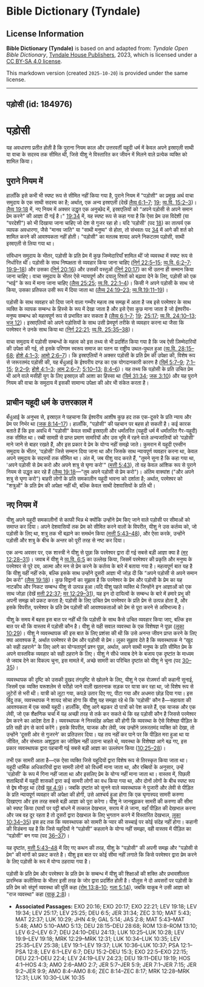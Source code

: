 # Bible Dictionary (Tyndale)

## License Information

**Bible Dictionary (Tyndale)** is based on and adapted from: _Tyndale Open Bible Dictionary_, [Tyndale House Publishers](https://tyndaleopenresources.com/), 2023, which is licensed under a [CC BY-SA 4.0 license](https://creativecommons.org/licenses/by-sa/4.0/legalcode.en).

This markdown version (created `2025-10-20`) is provided under the same license.



--------------------------------

## पड़ोसी (id: 184976)

पड़ोसी
======

यह अवधारणा प्रतीत होती है कि पुराना नियम काल और उत्तरवर्ती यहूदी धर्म में केवल अपने इस्राएली साथी या वाचा के सदस्य तक सीमित थी, जिसे यीशु ने विस्तारित कर जीवन में मिलने वाले प्रत्येक व्यक्ति को शामिल किया।

पुराने नियम में
---------------

हालाँकि इसे कभी भी स्पष्ट रूप से सीमित नहीं किया गया है, पुराने नियम में "पड़ोसी" का प्रमुख अर्थ वाचा समुदाय के एक साथी सदस्य का है; अर्थात्, एक अन्य इस्राएली (देखें [लैव्य 6:1–7](https://ref.ly/Lev6:1-Lev6:7); [19](https://ref.ly/Lev19:1-Lev19:37); [व्य.वि. 15:2–3](https://ref.ly/Deut15:2-Deut15:3))। [लैव्य 19:18](https://ref.ly/Lev19:18) में, नए नियम में अक्सर उद्धृत एक अनुच्छेद में, इस्राएलियों को “अपने पड़ोसी से अपने समान प्रेम करने” की आज्ञा दी गई है।" [19:34](https://ref.ly/Lev19:34) में, यह स्पष्ट रूप से कहा गया है कि ऐसा प्रेम उस विदेशी (या "परदेशी") को भी दिखाया जाना चाहिए जो देश से गुजर रहा हो। यदि 'पड़ोसी' (पद [18](https://ref.ly/Lev19:18)) का तात्पर्य एक व्यापक अवधारणा, जैसे "मानव जाति" या "साथी मनुष्य" से होता, तो संभवतः पद [34](https://ref.ly/Lev19:34) में आगे की शर्त को शामिल करने की आवश्यकता नहीं होती। "पड़ोसी" का मतलब शायद अपने निकटतम पड़ोसी, साथी इस्राएली से लिया गया था।

संविधान समुदाय के भीतर, पड़ोसी के प्रति प्रेम में कुछ जिम्मेदारियाँ शामिल थीं जो व्यवस्था में स्पष्ट रूप से निर्धारित थीं। पड़ोसी के साथ निष्पक्षता से व्यवहार किया जाना चाहिए ([निर्ग 22:5–15](https://ref.ly/Exod22:5-Exod22:15); [व्य.वि. 6:2–7](https://ref.ly/Lev6:2-Lev6:7); [19:9–18](https://ref.ly/Lev19:9-Lev19:18)) और उसका ([निर्ग 20:16](https://ref.ly/Exod20:16)) और उसकी वस्तुओं ([निर्ग 20:17](https://ref.ly/Exod20:17)) का भी उतना ही सम्मान किया जाना चाहिए। वाचा समुदाय के भीतर ऐसे न्यायपूर्ण और दयालु रिश्तों को बढ़ावा देने के लिए, पड़ोसी को एक “भाई” के रूप में माना जाना चाहिए ([लैव्य 25:25](https://ref.ly/Lev25:25); [व्य.वि. 22:1–4](https://ref.ly/Deut22:1-Deut22:4))। किसी ने अपने पड़ोसी के साथ जो किया, उसका प्रतिफल उसी रूप में दिया जाता था ([लैव्य 24:19–23](https://ref.ly/Lev24:19-Lev24:23); [व्य.वि.19:11–19](https://ref.ly/Deut19:11-Deut19:19))।

पड़ोसी के साथ व्यवहार को दिया जाने वाला गम्भीर महत्व तब समझ में आता है जब इसे परमेश्वर के साथ व्यक्ति के व्यापक सम्बन्ध के हिस्से के रूप में देखा जाता है और इसे ऐसा कुछ माना जाता है जो ईश्वरीय\-मनुष्य सम्बन्ध को महत्वपूर्ण रूप से प्रभावित कर सकता है ([लैव्य 6:1–7](https://ref.ly/Lev6:1-Lev6:7); [19](https://ref.ly/Lev19:1-Lev19:37); [25:17](https://ref.ly/Lev25:17); [व्य.वि. 24:10–13](https://ref.ly/Deut24:10-Deut24:13); [भज 12](https://ref.ly/Ps12:1-Ps12:8))। इस्राएलियों को अपने पड़ोसियों के साथ उसी प्रेमपूर्ण तरीके से व्यवहार करना था जैसा कि परमेश्वर ने उनके साथ किया था ([निर्ग 22:21](https://ref.ly/Exod22:21); [व्य.वि. 25:35–38](https://ref.ly/Lev25:35-Lev25:38))।

वाचा समुदाय में पड़ोसी सम्बन्धों के महत्व को इस तथ्य से भी प्रदर्शित किया गया है कि जब ऐसी ज़िम्मेदारियों की उपेक्षा की गई, तो इसके परिणाम स्वरूप समाज का पतन या राष्ट्रीय उथल\-पुथल हुआ ([व्य.वि. 28:15–68](https://ref.ly/Deut28:15-Deut28:68); [होशे 4:1–3](https://ref.ly/Hos4:1-Hos4:3); [आमो 2:6–7](https://ref.ly/Amos2:6-Amos2:7))। कि इस्राएलियों ने अक्सर पड़ोसी के प्रति प्रेम की उपेक्षा की, विशेष रूप से जरूरतमंद पड़ोसी की, यह बँधुआई के ईश्वरीय दण्ड का एक योगदानकारी कारण है ([यिर्म 5:7–9](https://ref.ly/Jer5:7-Jer5:9); [7:1–15](https://ref.ly/Jer7:1-Jer7:15); [9:2–9](https://ref.ly/Jer9:2-Jer9:9); [होशे 4:1–3](https://ref.ly/Hos4:1-Hos4:3); [आम 2:6–7](https://ref.ly/Amos2:6-Amos2:7); [5:10–13](https://ref.ly/Amos5:10-Amos5:13); [8:4–6](https://ref.ly/Amos8:4-Amos8:6))। यह तथ्य कि पड़ोसी के प्रति उचित प्रेम भी आने वाले मसीही युग के लिए इस्राएल की आशा का हिस्सा था ([यिर्म 31:34](https://ref.ly/Jer31:34); [जक 3:10](https://ref.ly/Zech3:10)) और यह पुराने नियम की वाचा के समुदाय में इसकी सामान्य उपेक्षा की ओर भी संकेत करता है।

प्राचीन यहूदी धर्म के उत्तरकाल में
----------------------------------

बँधुआई के अनुभव से, इस्राएल ने पहचाना कि ईश्वरीय आशीष कुछ हद तक एक\-दूसरे के प्रति न्याय और प्रेम पर निर्भर था ([जक 8:14–17](https://ref.ly/Zech8:14-Zech8:17))। हालाँकि, "पड़ोसी" की पहचान पर बहस हो सकती है। कई कारक बताते हैं कि इस अवधि में "पड़ोसी" केवल साथी इस्राएली और धर्मांतरित (यहूदी धर्म में धर्मांतरित गैर\-यहूदी) तक सीमित था। रब्बी सामग्री से प्राप्त प्रमाण सामरियों और उस भूमि में रहने वाले अन्यजातियों को 'पड़ोसी' माने जाने से बाहर रखते हैं, और इस प्रकार वे प्रेम के योग्य नहीं समझे जाते। कुमरान में यहूदी एस्सीन समुदाय के भीतर, 'पड़ोसी' जिसे सम्मान दिया जाना था और जिसके साथ न्यायपूर्ण व्यवहार करना था, केवल अपने समुदाय के सदस्यों तक सीमित था। अंत में, जब यीशु याद करते हैं, "तुमने सुना है कि कहा गया था, 'अपने पड़ोसी से प्रेम करो और अपने शत्रु से घृणा करो'" ([मत्ती 5:43](https://ref.ly/Matt5:43)), तो वह केवल आंशिक रूप से पुराने नियम से उद्धृत कर रहे हैं ([लैव्य 19:18](https://ref.ly/Lev19:18)—"तुम अपने पड़ोसी से प्रेम करो")। अंतिम वाक्यांश ("और अपने शत्रु से घृणा करो") बाहरी लोगों के प्रति समकालीन यहूदी भावना को दर्शाता है; अर्थात, परमेश्वर को "शत्रुओं" के प्रति प्रेम की अपेक्षा नहीं थी, बल्कि केवल साथी देशवासियों के प्रति थी।

नए नियम में
-----------

यीशु अपने यहूदी समकालीनों से काफी भिन्न थे क्योंकि उन्होंने प्रेम किए जाने वाले पड़ोसी पर सीमाओं को समाप्त कर दिया। अपने देशवासियों तक प्रेम को सीमित करने वालों के विपरीत, यीशु ने उस कर्तव्य को, जो पड़ोसी के लिए था, शत्रु तक भी बढ़ाने का समर्थन किया ([मत्ती 5:43–48](https://ref.ly/Matt5:43-Matt5:48)), और ऐसा करके, उन्होंने पड़ोसी और शत्रु के बीच के अन्तर को पूरी तरह से नष्ट कर दिया।

एक अन्य अवसर पर, एक शास्त्री ने यीशु से पूछा कि परमेश्वर द्वारा दी गई सबसे बड़ी आज्ञा क्या है ([मर 12:28–31](https://ref.ly/Mark12:28-Mark12:31))। जवाब में यीशु ने [व्य.वि. 6:5](https://ref.ly/Deut6:5) का उल्लेख किया, जिसमें परमेश्वर की प्रकृति और मनुष्य के परमेश्वर से पूरे दय, आत्मा और मन से प्रेम करने के कर्तव्य के बारे में बताया गया है। महत्वपूर्ण बात यह है कि यीशु यहीं नहीं रुके, बल्कि इसके साथ उन्होंने दूसरी आज्ञा भी जोड़ दी कि “अपने पड़ोसी से अपने समान प्रेम करो” ([लैव्य 19:18](https://ref.ly/Lev19:18))। कुछ विद्वानों का सुझाव है कि परमेश्वर के प्रेम और पड़ोसी के प्रेम का यह नाटकीय और निकट सम्बन्ध यीशु से उत्पन्न हुआ।यदि यीशु पहले व्यक्ति थे जिन्होंने इन आज्ञाओं को एक साथ जोड़ा (देखें [मत्ती 22:37](https://ref.ly/Matt22:37); [मर 12:29–31](https://ref.ly/Mark12:29-Mark12:31)), यह इन दो दायित्वों के सम्बन्ध के बारे में हमारे प्रभु की अपनी समझ को प्रकट करता है; पड़ोसी के लिए उचित प्रेम परमेश्वर के प्रति प्रेम से उत्पन्न होता है, और इसके विपरीत, परमेश्वर के प्रति प्रेम पड़ोसी की आवश्यकताओं को प्रेम से पूरा करने से अविभाज्य है।

यीशु के समय में बहस इस बात पर नहीं थी कि पड़ोसी के साथ कैसे उचित व्यवहार किया जाए, बल्कि इस बात पर थी कि वास्तव में पड़ोसी कौन है। यीशु से यही सवाल व्यवस्था के एक विशेषज्ञ ने पूछा ([लूका 10:29](https://ref.ly/Luke10:29))। यीशु ने व्यवस्थापक की इस बात के लिए प्रशंसा की थी कि उसे अनन्त जीवन प्राप्त करने के लिए क्या आवश्यक है, अर्थात परमेश्वर से प्रेम और पड़ोसी से प्रेम। लूका सुझाव देते है कि व्यवस्थापक ने “खुद को सही ठहराने” के लिए आगे का योग्यतापूर्ण प्रश्न पूछा, अर्थात, अपने साथी मनुष्य के प्रति सीमित प्रेम के अपने वास्तविक व्यवहार को सही ठहराने के लिए। यीशु ने सीधे जवाब देने के बजाय एक दृष्टांत के माध्यम से जवाब देने का विकल्प चुना, इस मामले में, अच्छे सामरी का परिचित दृष्टांत को यीशु ने चुना (पद [30–35](https://ref.ly/Luke10:30-Luke10:35))।

व्यवस्थापक की दृष्टि को उसकी दुखद तंगदृष्टि से खोलने के लिए, यीशु ने एक रोज़मर्रा की कहानी सुनाई, जिसमें एक व्यक्ति यरूशलेम से यरीहो जाने वाली खतरनाक सड़क पर यात्रा कर रहा था, जो विशेष रूप से लुटेरों से भरी थी। यात्री को लूटा गया, कपड़े उतार दिए गए, पीटा गया और अधमरा छोड़ दिया गया। इस बिंदु तक, व्यवस्थापक ने शायद सोचा होगा कि यीशु यह समझा रहे थे कि 'पड़ोसी' कौन है—सहायता की आवश्यकता में एक साथी यहूदी। हालाँकि, यीशु आगे बढ़कर दो पात्रों को पेश करते हैं, एक याजक और एक लेवी, जो एक शैक्षणिक चर्चा में यह अच्छी तरह से तर्क कर सकते थे कि वह पड़ोसी कौन है जिससे परमेश्वर प्रेम करने का आदेश देता है। व्यवस्थापक ने निस्संदेह अपेक्षा की होगी कि व्यवस्था के ऐसे विशेषज्ञ पीड़ित के प्रति सही ढंग से कार्य करेंगे। इसके विपरीत, याजक और लेवी, जब उन्होंने ज़रूरतमंद व्यक्ति को देखा, तो उन्होंने 'दूसरी ओर से गुजरने' का प्रतिउत्तर दिया। यह तय नहीं कर पाने पर कि पीड़ित मरा हुआ था या जीवित, और संभवतः अशुद्धता का जोखिम नहीं उठाना चाहते थे, व्यवस्था के विशेषज्ञ आगे बढ़ गए, इस प्रकार व्यवस्थापक द्वारा पहचानी गई सबसे बड़ी आज्ञा का उल्लंघन किया ([10:25–28](https://ref.ly/Luke10:25-Luke10:28))।

तभी एक सामरी आता है—एक ऐसा व्यक्ति जिसे यहूदियों द्वारा विशेष रूप से तिरस्कृत किया जाता था। यहूदी धार्मिक अधिकारियों द्वारा सामरी लोगों को विधर्मी माना जाता था, और रब्बियों के अनुसार, उन्हें 'पड़ोसी' के रूप में गिना नहीं जाता था और इसलिए प्रेम के योग्य नहीं माना जाता था। वास्तव में, पिछली शताब्दियों में यहूदी शासकों द्वारा कई सामरी लोगों का वध किया गया था, और दोनों लोगों के बीच स्पष्ट रूप से द्वेष मौजूद था (देखें [यूह 4:9](https://ref.ly/John4:9))। जबकि दृष्टांत को सुनने वाले व्यवस्थापक ने पुजारी और लेवी से पीड़ित के प्रति न्यायपूर्ण व्यवहार की अपेक्षा की होगी, उसे आश्चर्य हुआ होगा कि एक घृणास्पद सामरी करुणा दिखाएगा और इस तरह सबसे बड़ी आज्ञा को पूरा करेगा। यीशु ने जानबूझकर सामरी की करुणा की सीमा को स्पष्ट किया (घावों पर पट्टी बांधने में तत्काल देखभाल, सराय में ले जाना, वहाँ पीड़ित की देखभाल करना और जब वह दूर रहता है तो दूसरों द्वारा देखभाल के लिए भुगतान करने में विस्तारित देखभाल, [लूका 10:34–35](https://ref.ly/Luke10:34-Luke10:35)) इस हद तक कि व्यवस्थापक को सामरी के प्यार की सच्चाई पर कोई संदेह नहीं होगा। कहानी की विडंबना यह है कि जिसे यहूदियों ने “पड़ोसी” कहलाने के योग्य नहीं समझा, वही वास्तव में पीड़ित का “पड़ोसी” बन गया (पद [36–37](https://ref.ly/Luke10:36-Luke10:37))।

यह दृष्टांत, [मत्ती 5:43–48](https://ref.ly/Matt5:43-Matt5:48) में दिए गए कथन की तरह, यीशु के "पड़ोसी" की अपनी समझ और "पड़ोसी से प्रेम" की मांगों को प्रकट करते है। यीशु इस बात पर कोई सीमा नहीं लगाते कि किसे परमेश्वर द्वारा प्रेम करने के लिए पड़ोसी के रूप में योग्य ठहराया गया है।

पड़ोसी के प्रति प्रेम और परमेश्वर के प्रति प्रेम के सम्बन्ध में यीशु की शिक्षाओं की शक्ति और प्रभावशीलता प्रारम्भिक कलीसिया के भीतर इसी तरह के जोर द्वारा प्रदर्शित होती है। पौलुस ने दो अवसरों पर पड़ोसी के प्रति प्रेम को संपूर्ण व्यवस्था की पूर्ति कहा ([रोम 13:8–10](https://ref.ly/Rom13:8-Rom13:10); [गला 5:14](https://ref.ly/Gal5:14)), जबकि याकूब ने उसी आज्ञा को "राज व्यवस्था" कहा ([याकू 2:8](https://ref.ly/Jas2:8))।

* **Associated Passages:** EXO 20:16; EXO 20:17; EXO 22:21; LEV 19:18; LEV 19:34; LEV 25:17; LEV 25:25; DEU 6:5; JER 31:34; ZEC 3:10; MAT 5:43; MAT 22:37; LUK 10:29; JHN 4:9; GAL 5:14; JAS 2:8; MAT 5:43–MAT 5:48; AMO 5:10–AMO 5:13; DEU 28:15–DEU 28:68; ROM 13:8–ROM 13:10; LEV 6:2–LEV 6:7; DEU 24:10–DEU 24:13; LUK 10:25–LUK 10:28; LEV 19:9–LEV 19:18; MRK 12:29–MRK 12:31; LUK 10:34–LUK 10:35; LEV 25:35–LEV 25:38; LEV 19:1–LEV 19:37; LUK 10:36–LUK 10:37; PSA 12:1–PSA 12:8; LEV 6:1–LEV 6:7; DEU 15:2–DEU 15:3; EXO 22:5–EXO 22:15; DEU 22:1–DEU 22:4; LEV 24:19–LEV 24:23; DEU 19:11–DEU 19:19; HOS 4:1–HOS 4:3; AMO 2:6–AMO 2:7; JER 5:7–JER 5:9; JER 7:1–JER 7:15; JER 9:2–JER 9:9; AMO 8:4–AMO 8:6; ZEC 8:14–ZEC 8:17; MRK 12:28–MRK 12:31; LUK 10:30–LUK 10:35

